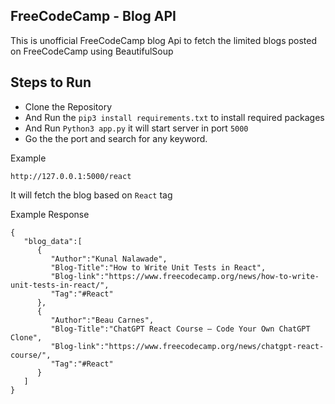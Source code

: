 ## FreeCodeCamp - Blog API
This is unofficial FreeCodeCamp blog Api to fetch the limited blogs posted on FreeCodeCamp using BeautifulSoup

## Steps to Run

- Clone the Repository
- And Run the `pip3 install requirements.txt` to install required packages
- And Run `Python3 app.py` it will start server in port `5000`
- Go the the port and search for any keyword. 

Example

```
http://127.0.0.1:5000/react
```

It will fetch the blog based on `React` tag

Example Response 

```
{
   "blog_data":[
      {
         "Author":"Kunal Nalawade",
         "Blog-Title":"How to Write Unit Tests in React",
         "Blog-link":"https://www.freecodecamp.org/news/how-to-write-unit-tests-in-react/",
         "Tag":"#React"
      },
      {
         "Author":"Beau Carnes",
         "Blog-Title":"ChatGPT React Course – Code Your Own ChatGPT Clone",
         "Blog-link":"https://www.freecodecamp.org/news/chatgpt-react-course/",
         "Tag":"#React"
      }
   ]
}
```
    
